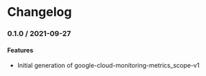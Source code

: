 # Changelog

### 0.1.0 / 2021-09-27

#### Features

* Initial generation of google-cloud-monitoring-metrics_scope-v1
